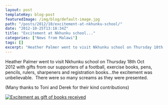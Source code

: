 ```yaml
---
layout: post
templateKey: blog-post
featuredImage: /img/blog/default-image.jpg
path: "/posts/2012/10/excitement-at-nkhunku-school/"
date: "2012-10-25T13:18:34Z"
title: "Excitement at Nkhunku school..."
categories: ["News from Malawi"]
tags: []
excerpt: "Heather Palmer went to visit Nkhunku school on Thursday 18th Oct 2012 with gifts from our supporter..."
---
```


Heather Palmer went to visit Nkhunku school on Thursday 18th Oct 2012 with gifts from our supporters of a football, exercise books, pens, pencils, rulers, sharpeners and registration books...the excitement was unbelievable.  There were so many screams as they were presented.

(Many thanks to Toni and Derek for their kind contributions)

[![](https://f000.backblazeb2.com/file/avm-wp-uploads/2012/10/IMG_2522-Rec-books.jpg "Excitement as gift of books received")](https://www.landirani.org/news/2012/10/25/excitement-at-nkhunku-school/img_2522-rec-books/)